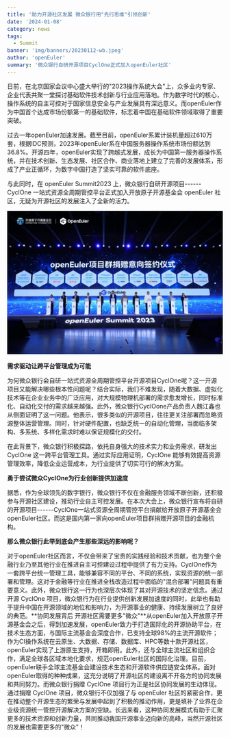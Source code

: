 ```yaml
---
title: '助力开源社区发展 微众银行用"先行思维"引领创新'
date: '2024-01-08'
category: news
tags:
  - Summit
banner: 'img/banners/20230112-wb.jpeg'
author: 'openEuler'
summary: '微众银行自研开源项目CyclOne正式加入openEuler社区'
---
```



日前，在北京国家会议中心盛大举行的"2023操作系统大会"上，众多业内专家、企业代表共聚一堂探讨基础软件技术创新与行业应用落地。作为数字时代的核心，操作系统的自主可控对于国家信息安全与产业发展具有深远意义。而openEuler作为中国首个达成市场份额第一的基础软件，标志着中国在基础软件领域取得了重要突破。

过去一年openEuler加速发展。截至目前，openEuler系累计装机量超过610万套，根据IDC预测，2023年openEuler系在中国服务器操作系统市场份额达到36.8%。开源四年，openEuler实现了跨越式发展，成长为中国第一服务器操作系统，并在技术创新、生态发展、社区合作、商业落地上建立了完善的发展体系，形成了产业正循环，为数字中国打造了坚实可靠的软件底座。

与此同时，在 openEuler Summit2023 上，微众银行自研开源项目------CyclOne
一站式资源全周期管控平台正式加入开放原子开源基金会 openEuler
社区，无疑为开源社区的发展注入了全新的活力。


<img src="./media/image1.jpeg" width="1000">

**需求驱动让跨平台管理成为可能**

为何微众银行会自研一站式资源全周期管控平台开源项目CyclOne呢？这一开源项目又能解决哪些根本性问题呢？结合实际，我们不难发现，随着大数据、虚拟化技术等在企业业务中的广泛应用，对大规模物理机部署的需求愈发增长，同时标准化、自动化交付的需求越来越强。此外，微众银行CyclOone产品负责人魏江鑫也从侧面证明了这一问题。他表示，很多类似的开源项目，往往更关注部署而忽略资源整体运营管理。同时，针对硬件配置，也缺乏统一的自动化管理，当面临多架构、多系统、多样化需求时难以保证规模化的交付。

在此背景下，微众银行积极探路，依托自身强大的技术实力和业务需求，研发出
CyclOne 这一跨平台管理工具。通过实际应用证明，CyclOne
能够有效提高资源管理效率，降低企业运营成本，为行业提供了切实可行的解决方案。

**勇于尝试微众CyclOne为行业创新提供加速度**

据悉，作为全球领先的数字银行，微众银行不仅在金融服务领域不断创新，还积极参与开源社区建设，推动行业自主可控发展。在本次大会上，微众银行宣布将自研的开源项目------CyclOne一站式资源全周期管控平台捐献给开放原子开源基金会openEuler社区。而这是国内第一家向openEuler项目群捐赠开源项目的金融机构。

**那么微众银行此举到底会产生那些深远的影响呢？**

对于openEuler社区而言，不仅会带来了宝贵的实践经验和技术贡献，也为整个金融行业乃至其他行业在推进自主可控建设过程中提供了有力支持。CyclOne作为一套跨平台统一管理工具，能够兼容不同的平台、不同的系统，实现资源的统一部署和管理。这对于金融等行业在推进全栈改造过程中面临的"混合部署"问题具有重要意义。此外，微众银行这一行为也深层次体现了其对开源技术的坚定信念。通过开源
CyclOne
项目，微众银行为在行业提供创新发展加速度的同时，此举也有助于提升中国在开源领域的地位和影响力，为开源事业的健康、持续发展树立了良好的典范。**协同发展背后
开源社区需要更多"微众"**从openEuler加入开放原子开源基金会之后，得到加速发展，openEuler致力于打造国际化的开源协助平台，在技术生态方面，与国际主流基金会深度合作，已支持全球98%的主流开源软件；作为CI操作系统在云原生、大数据、存储、数据库、HPC等数十款开源社区，openEuler实现了上游原生支持，开箱即用。此外，还与全球主流社区和组织合作，满足全球各区域本地化要求，规范openEuler社区的国际化治理。目前，openEuler联手全球主流基金会建设技术生态和开源软件供应链安全体系。面对openEuler取得的种种成果，这充分说明了开源社区的建设离不开各方的协同发展和共同努力。而微众银行捐赠
CyclOne 项目行为正是社区协同发展的生动体现。通过捐赠 CyclOne
项目，微众银行不仅加强了与 openEuler
社区的紧密合作，更在推动整个开源生态的繁荣与发展中起到了积极的推动作用，更是填补了业界在企业级资源统一管控开源解决方案的空缺。长远来看，这种协同发展模式有助于汇聚更多的技术资源和创新力量，共同推动我国开源事业迈向新的高峰，当然开源社区的发展也需要更多的"微众"！
